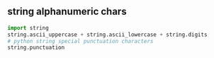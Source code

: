 ## string alphanumeric chars
```python
import string
string.ascii_uppercase + string.ascii_lowercase + string.digits
# python string special punctuation characters
string.punctuation
```
